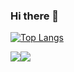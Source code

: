 ### Hi there 👋

<!--
**carlosamuel8/carlosamuel8** is a ✨ _special_ ✨ repository because its `README.md` (this file) appears on your GitHub profile.

Here are some ideas to get you started:

- 🔭 I’m currently working on ...
- 🌱 I’m currently learning ...
- 👯 I’m looking to collaborate on ...
- 🤔 I’m looking for help with ...
- 💬 Ask me about ...
- 📫 How to reach me: ...
- 😄 Pronouns: ...
- ⚡ Fun fact: ...
-->
[![Top Langs](https://github-readme-stats.vercel.app/api/top-langs/?username=carlosamuel8&layout=compact)](https://github.com/carlosamuel8)
<div style = "display: flex">
<img src="https://github-readme-stats.vercel.app/api?username=carlosamuel8&show_icons=true&theme=algolia"></img>
<img src = "https://github-readme-stats.vercel.app/api/top-langs/?username=carlosamuel8&layout=algolia"> </img>
</div>
